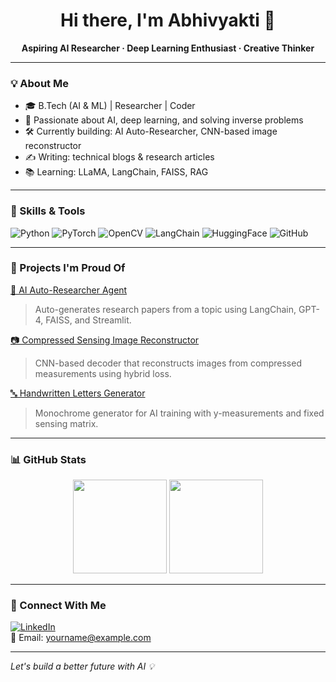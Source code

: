 <h1 align="center">Hi there, I'm Abhivyakti 👋</h1>

<p align="center">
  <b>Aspiring AI Researcher · Deep Learning Enthusiast · Creative Thinker</b>  
</p>

---

### 💡 About Me

- 🎓 B.Tech (AI & ML) | Researcher | Coder
- 🔬 Passionate about AI, deep learning, and solving inverse problems
- 🛠 Currently building: AI Auto-Researcher, CNN-based image reconstructor
- ✍️ Writing: technical blogs & research articles
- 📚 Learning: LLaMA, LangChain, FAISS, RAG

---

### 🧠 Skills & Tools
![Python](https://img.shields.io/badge/Python-3776AB?style=for-the-badge&logo=python&logoColor=white)
![PyTorch](https://img.shields.io/badge/PyTorch-EE4C2C?style=for-the-badge&logo=pytorch&logoColor=white)
![OpenCV](https://img.shields.io/badge/OpenCV-5C3EE8?style=for-the-badge&logo=opencv&logoColor=white)
![LangChain](https://img.shields.io/badge/LangChain-282c34?style=for-the-badge&logo=data:image/svg+xml;base64,...&labelColor=green)
![HuggingFace](https://img.shields.io/badge/HuggingFace-%23FFD21F?style=for-the-badge&logo=huggingface&logoColor=black)
![GitHub](https://img.shields.io/badge/GitHub-100000?style=for-the-badge&logo=github&logoColor=white)

---

### 🚀 Projects I'm Proud Of
[🧠 AI Auto-Researcher Agent](https://github.com/abhivyakti003/ai-auto-researcher)  
> Auto-generates research papers from a topic using LangChain, GPT-4, FAISS, and Streamlit.

[📷 Compressed Sensing Image Reconstructor](https://github.com/abhivyakti003/cs-image-reconstruction)  
> CNN-based decoder that reconstructs images from compressed measurements using hybrid loss.

[🔤 Handwritten Letters Generator](https://github.com/abhivyakti003/letter-generator)  
> Monochrome generator for AI training with y-measurements and fixed sensing matrix.

---

### 📊 GitHub Stats

<p align="center">
  <img src="https://github-readme-stats.vercel.app/api?username=abhivyakti003&show_icons=true&theme=radical" height="150"/>
  <img src="https://github-readme-stats.vercel.app/api/top-langs/?username=abhivyakti003&layout=compact&theme=radical" height="150"/>
</p>

---

### 🔗 Connect With Me

[![LinkedIn](https://img.shields.io/badge/-LinkedIn-blue?style=flat-square&logo=Linkedin&logoColor=white&link=https://linkedin.com/in/your-link)](https://linkedin.com/in/your-link)  
📧 Email: yourname@example.com

---

*Let's build a better future with AI 💡*
